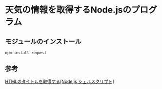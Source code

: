 # 天気の情報を取得するNode.jsのプログラム

## モジュールのインストール
```
npm install request
```

## 参考
[HTMLのタイトルを取得する[Node.js,シェルスクリプト]](https://qiita.com/oha-yashi/items/e62711ae74b17a665a5d)
